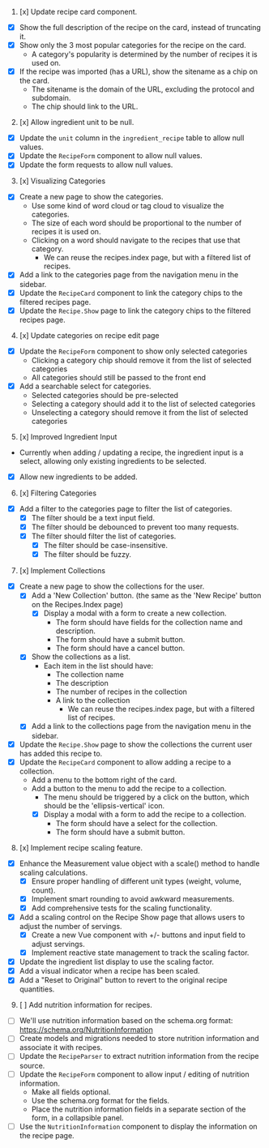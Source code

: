 1. [x] Update recipe card component.
  - [x] Show the full description of the recipe on the card, instead of truncating it.
  - [x] Show only the 3 most popular categories for the recipe on the card.
    - A category's popularity is determined by the number of recipes it is used on.
  - [x] If the recipe was imported (has a URL), show the sitename as a chip on the card.
    - The sitename is the domain of the URL, excluding the protocol and subdomain.
    - The chip should link to the URL.
2. [x] Allow ingredient unit to be null.
  - [x] Update the `unit` column in the `ingredient_recipe` table to allow null values.
  - [x] Update the `RecipeForm` component to allow null values.
  - [x] Update the form requests to allow null values.
3. [x] Visualizing Categories
  - [x] Create a new page to show the categories.
    - Use some kind of word cloud or tag cloud to visualize the categories.
    - The size of each word should be proportional to the number of recipes it is used on.
    - Clicking on a word should navigate to the recipes that use that category.
      - We can reuse the recipes.index page, but with a filtered list of recipes.
  - [x] Add a link to the categories page from the navigation menu in the sidebar.
  - [x] Update the `RecipeCard` component to link the category chips to the filtered recipes page.
  - [x] Update the `Recipe.Show` page to link the category chips to the filtered recipes page.
4. [x] Update categories on recipe edit page
  - [x] Update the `RecipeForm` component to show only selected categories
    - Clicking a category chip should remove it from the list of selected categories
    - All categories should still be passed to the front end
  - [x] Add a searchable select for categories. 
    - Selected categories should be pre-selected
    - Selecting a category should add it to the list of selected categories
    - Unselecting a category should remove it from the list of selected categories
5. [x] Improved Ingredient Input
  - Currently when adding / updating a recipe, the ingredient input is a select, allowing only existing ingredients to be selected.
  - [x] Allow new ingredients to be added.
6. [x] Filtering Categories
  - [x] Add a filter to the categories page to filter the list of categories.
    - [x] The filter should be a text input field.
    - [x] The filter should be debounced to prevent too many requests.
    - [x] The filter should filter the list of categories.
      - [x] The filter should be case-insensitive.
      - [x] The filter should be fuzzy.
7. [x] Implement Collections
  - [x] Create a new page to show the collections for the user.
    - [x] Add a 'New Collection' button. (the same as the 'New Recipe' button on the Recipes.Index page)
      - [x] Display a modal with a form to create a new collection.
        - The form should have fields for the collection name and description.
        - The form should have a submit button.
        - The form should have a cancel button.
    - [x] Show the collections as a list.
      - Each item in the list should have:
        - The collection name
        - The description
        - The number of recipes in the collection
        - A link to the collection
          - We can reuse the recipes.index page, but with a filtered list of recipes.
    - [x] Add a link to the collections page from the navigation menu in the sidebar.
  - [x] Update the `Recipe.Show` page to show the collections the current user has added this recipe to.
  - [x] Update the `RecipeCard` component to allow adding a recipe to a collection.
    - Add a menu to the bottom right of the card.
    - Add a button to the menu to add the recipe to a collection.
      - The menu should be triggered by a click on the button, which should be the 'ellipsis-vertical' icon.
      - [x] Display a modal with a form to add the recipe to a collection.
        - The form should have a select for the collection.
        - The form should have a submit button.
8. [x] Implement recipe scaling feature.
  - [x] Enhance the Measurement value object with a scale() method to handle scaling calculations.
    - [x] Ensure proper handling of different unit types (weight, volume, count).
    - [x] Implement smart rounding to avoid awkward measurements.
    - [x] Add comprehensive tests for the scaling functionality.
  - [x] Add a scaling control on the Recipe Show page that allows users to adjust the number of servings.
    - [x] Create a new Vue component with +/- buttons and input field to adjust servings.
    - [x] Implement reactive state management to track the scaling factor.
  - [x] Update the ingredient list display to use the scaling factor.
  - [x] Add a visual indicator when a recipe has been scaled.
  - [x] Add a "Reset to Original" button to revert to the original recipe quantities.

9. [ ] Add nutrition information for recipes.
  - [ ] We'll use nutrition information based on the schema.org format: https://schema.org/NutritionInformation
  - [ ] Create models and migrations needed to store nutrition information and associate it with recipes.
  - [ ] Update the `RecipeParser` to extract nutrition information from the recipe source.
  - [ ] Update the `RecipeForm` component to allow input / editing of nutrition information.
    - Make all fields optional.
    - Use the schema.org format for the fields.
    - Place the nutrition information fields in a separate section of the form, in a collapsible panel.
  - [ ] Use the `NutritionInformation` component to display the information on the recipe page.
